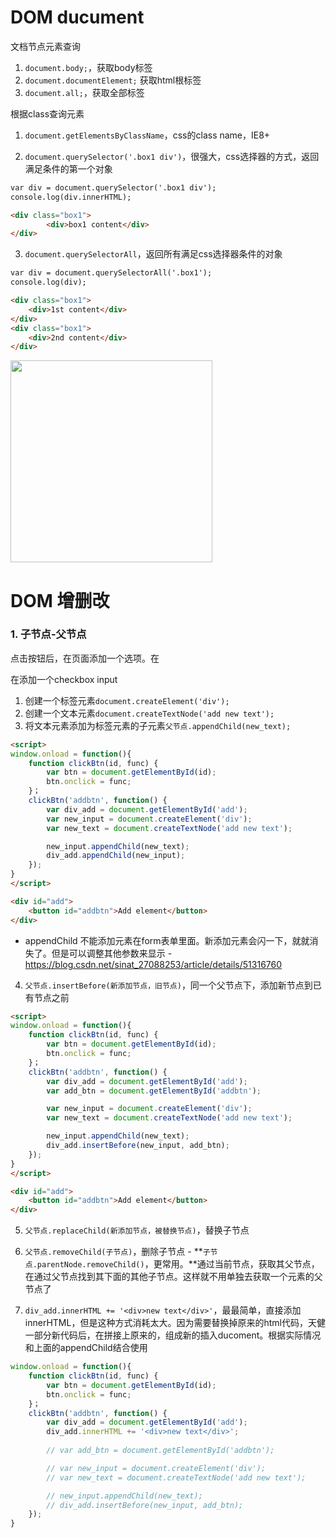 
# DOM ducument

文档节点元素查询 

1. `document.body;`，获取body标签
2. `document.documentElement;` 获取html根标签
3. `document.all;`，获取全部标签

根据class查询元素
1. `document.getElementsByClassName`，css的class name，IE8+

2. `document.querySelector('.box1 div')`，很强大，css选择器的方式，返回满足条件的第一个对象
```html
var div = document.querySelector('.box1 div');
console.log(div.innerHTML);

<div class="box1">
        <div>box1 content</div>
</div>
```

3. `document.querySelectorAll`，返回所有满足css选择器条件的对象
```html
var div = document.querySelectorAll('.box1');
console.log(div);

<div class="box1">
    <div>1st content</div>
</div>
<div class="box1">
    <div>2nd content</div>
</div>
```
<img width="323" src="https://user-images.githubusercontent.com/26485327/73938666-b0136c00-4922-11ea-833e-cc4bd88768f1.png">

# DOM 增删改

### 1. 子节点-父节点
点击按钮后，在页面添加一个选项。在<div id="checkbox">在添加一个checkbox input
        
1. 创建一个标签元素`document.createElement('div');`
2. 创建一个文本元素`document.createTextNode('add new text');`
3. 将文本元素添加为标签元素的子元素`父节点.appendChild(new_text);`
        

```html
<script>
window.onload = function(){
    function clickBtn(id, func) {
        var btn = document.getElementById(id);
        btn.onclick = func;
    }；
    clickBtn('addbtn', function() {
        var div_add = document.getElementById('add');
        var new_input = document.createElement('div');
        var new_text = document.createTextNode('add new text');

        new_input.appendChild(new_text);
        div_add.appendChild(new_input);
    });
}
</script>

<div id="add">
    <button id="addbtn">Add element</button>
</div>
```
- appendChild 不能添加元素在form表单里面。新添加元素会闪一下，就就消失了。但是可以调整其他参数来显示
        - https://blog.csdn.net/sinat_27088253/article/details/51316760


4. `父节点.insertBefore(新添加节点，旧节点)`，同一个父节点下，添加新节点到已有节点之前

```html
<script>
window.onload = function(){
    function clickBtn(id, func) {
        var btn = document.getElementById(id);
        btn.onclick = func;
    }；
    clickBtn('addbtn', function() {
        var div_add = document.getElementById('add');
        var add_btn = document.getElementById('addbtn');

        var new_input = document.createElement('div');
        var new_text = document.createTextNode('add new text');

        new_input.appendChild(new_text);
        div_add.insertBefore(new_input, add_btn);
    });
}
</script>

<div id="add">
    <button id="addbtn">Add element</button>
</div>
```

5. `父节点.replaceChild(新添加节点，被替换节点)`，替换子节点

6. `父节点.removeChild(子节点)`，删除子节点
        - **`子节点.parentNode.removeChild()`，更常用。**通过当前节点，获取其父节点，在通过父节点找到其下面的其他子节点。这样就不用单独去获取一个元素的父节点了

7. `div_add.innerHTML += '<div>new text</div>'`，最最简单，直接添加innerHTML，但是这种方式消耗太大。因为需要替换掉原来的html代码，天健一部分新代码后，在拼接上原来的，组成新的插入ducoment。根据实际情况和上面的appendChild结合使用

```javascript
window.onload = function(){
    function clickBtn(id, func) {
        var btn = document.getElementById(id);
        btn.onclick = func;
    }；
    clickBtn('addbtn', function() {
        var div_add = document.getElementById('add');
        div_add.innerHTML += '<div>new text</div>';
        
        // var add_btn = document.getElementById('addbtn');

        // var new_input = document.createElement('div');
        // var new_text = document.createTextNode('add new text');

        // new_input.appendChild(new_text);
        // div_add.insertBefore(new_input, add_btn);
    });
}
```
